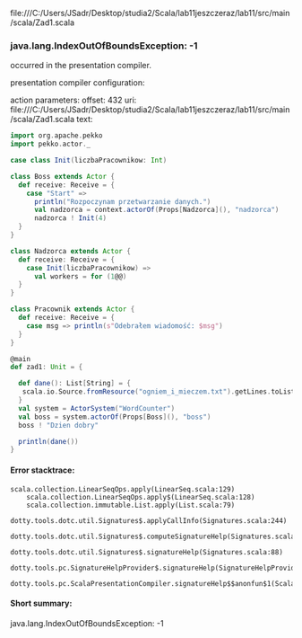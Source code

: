 file:///C:/Users/JSadr/Desktop/studia2/Scala/lab11jeszczeraz/lab11/src/main/scala/Zad1.scala
### java.lang.IndexOutOfBoundsException: -1

occurred in the presentation compiler.

presentation compiler configuration:


action parameters:
offset: 432
uri: file:///C:/Users/JSadr/Desktop/studia2/Scala/lab11jeszczeraz/lab11/src/main/scala/Zad1.scala
text:
```scala
import org.apache.pekko
import pekko.actor._

case class Init(liczbaPracownikow: Int)

class Boss extends Actor {
  def receive: Receive = {
    case "Start" =>
      println("Rozpoczynam przetwarzanie danych.")
      val nadzorca = context.actorOf(Props[Nadzorca](), "nadzorca")
      nadzorca ! Init(4)
  }
}

class Nadzorca extends Actor {
  def receive: Receive = {
    case Init(liczbaPracownikow) =>
      val workers = for (1@@)
  }
}

class Pracownik extends Actor {
  def receive: Receive = {
    case msg => println(s"Odebrałem wiadomość: $msg")
  }
}

@main 
def zad1: Unit = {

  def dane(): List[String] = {
   scala.io.Source.fromResource("ogniem_i_mieczem.txt").getLines.toList
  }
  val system = ActorSystem("WordCounter")
  val boss = system.actorOf(Props[Boss](), "boss")
  boss ! "Dzien dobry"

  println(dane())
}

```



#### Error stacktrace:

```
scala.collection.LinearSeqOps.apply(LinearSeq.scala:129)
	scala.collection.LinearSeqOps.apply$(LinearSeq.scala:128)
	scala.collection.immutable.List.apply(List.scala:79)
	dotty.tools.dotc.util.Signatures$.applyCallInfo(Signatures.scala:244)
	dotty.tools.dotc.util.Signatures$.computeSignatureHelp(Signatures.scala:101)
	dotty.tools.dotc.util.Signatures$.signatureHelp(Signatures.scala:88)
	dotty.tools.pc.SignatureHelpProvider$.signatureHelp(SignatureHelpProvider.scala:47)
	dotty.tools.pc.ScalaPresentationCompiler.signatureHelp$$anonfun$1(ScalaPresentationCompiler.scala:422)
```
#### Short summary: 

java.lang.IndexOutOfBoundsException: -1
